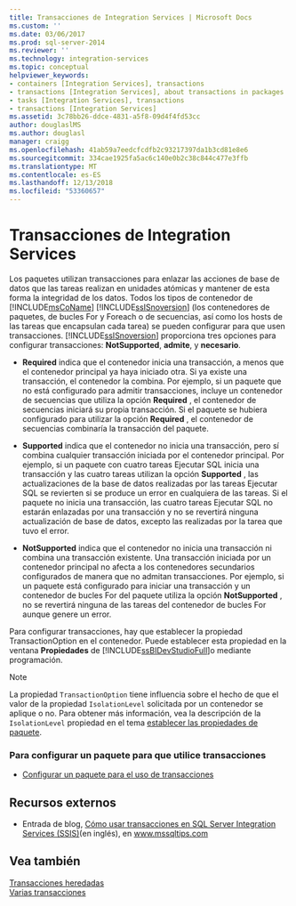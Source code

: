 ```yaml
---
title: Transacciones de Integration Services | Microsoft Docs
ms.custom: ''
ms.date: 03/06/2017
ms.prod: sql-server-2014
ms.reviewer: ''
ms.technology: integration-services
ms.topic: conceptual
helpviewer_keywords:
- containers [Integration Services], transactions
- transactions [Integration Services], about transactions in packages
- tasks [Integration Services], transactions
- transactions [Integration Services]
ms.assetid: 3c78bb26-ddce-4831-a5f8-09d4f4fd53cc
author: douglaslMS
ms.author: douglasl
manager: craigg
ms.openlocfilehash: 41ab59a7eedcfcdfb2c93217397da1b3cd81e8e6
ms.sourcegitcommit: 334cae1925fa5ac6c140e0b2c38c844c477e3ffb
ms.translationtype: MT
ms.contentlocale: es-ES
ms.lasthandoff: 12/13/2018
ms.locfileid: "53360657"
---
```

# <a name="integration-services-transactions"></a>Transacciones de Integration Services
  Los paquetes utilizan transacciones para enlazar las acciones de base de datos que las tareas realizan en unidades atómicas y mantener de esta forma la integridad de los datos. Todos los tipos de contenedor de [!INCLUDE[msCoName](../includes/msconame-md.md)] [!INCLUDE[ssISnoversion](../includes/ssisnoversion-md.md)] (los contenedores de paquetes, de bucles For y Foreach o de secuencias, así como los hosts de las tareas que encapsulan cada tarea) se pueden configurar para que usen transacciones. [!INCLUDE[ssISnoversion](../includes/ssisnoversion-md.md)] proporciona tres opciones para configurar transacciones: **NotSupported**, **admite**, y **necesario**.  
  
-   **Required** indica que el contenedor inicia una transacción, a menos que el contenedor principal ya haya iniciado otra. Si ya existe una transacción, el contenedor la combina. Por ejemplo, si un paquete que no está configurado para admitir transacciones, incluye un contenedor de secuencias que utiliza la opción **Required** , el contenedor de secuencias iniciará su propia transacción. Si el paquete se hubiera configurado para utilizar la opción **Required** , el contenedor de secuencias combinaría la transacción del paquete.  
  
-   **Supported** indica que el contenedor no inicia una transacción, pero sí combina cualquier transacción iniciada por el contenedor principal. Por ejemplo, si un paquete con cuatro tareas Ejecutar SQL inicia una transacción y las cuatro tareas utilizan la opción **Supported** , las actualizaciones de la base de datos realizadas por las tareas Ejecutar SQL se revierten si se produce un error en cualquiera de las tareas. Si el paquete no inicia una transacción, las cuatro tareas Ejecutar SQL no estarán enlazadas por una transacción y no se revertirá ninguna actualización de base de datos, excepto las realizadas por la tarea que tuvo el error.  
  
-   **NotSupported** indica que el contenedor no inicia una transacción ni combina una transacción existente. Una transacción iniciada por un contenedor principal no afecta a los contenedores secundarios configurados de manera que no admitan transacciones. Por ejemplo, si un paquete está configurado para iniciar una transacción y un contenedor de bucles For del paquete utiliza la opción **NotSupported** , no se revertirá ninguna de las tareas del contenedor de bucles For aunque genere un error.  
  
 Para configurar transacciones, hay que establecer la propiedad TransactionOption en el contenedor. Puede establecer esta propiedad en la ventana **Propiedades** de [!INCLUDE[ssBIDevStudioFull](../includes/ssbidevstudiofull-md.md)]o mediante programación.  
  
> [!NOTE]  
>  La propiedad `TransactionOption` tiene influencia sobre el hecho de que el valor de la propiedad `IsolationLevel` solicitada por un contenedor se aplique o no. Para obtener más información, vea la descripción de la `IsolationLevel` propiedad en el tema [establecer las propiedades de paquete](set-package-properties.md).  
  
### <a name="to-configure-a-package-to-use-transactions"></a>Para configurar un paquete para que utilice transacciones  
  
-   [Configurar un paquete para el uso de transacciones](../relational-databases/native-client-ole-db-transactions/transactions.md)  
  
## <a name="external-resources"></a>Recursos externos  
  
-   Entrada de blog, [Cómo usar transacciones en SQL Server Integration Services (SSIS)](https://go.microsoft.com/fwlink/?LinkId=157783)(en inglés), en www.mssqltips.com  
  
## <a name="see-also"></a>Vea también  
 [Transacciones heredadas](../../2014/integration-services/inherited-transactions.md)   
 [Varias transacciones](../../2014/integration-services/multiple-transactions.md)  
  
  

